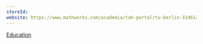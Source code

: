 ```yaml
---
storeId: 
website: https://www.mathworks.com/academia/tah-portal/tu-berlin-31461245.html
---
```


[Education](../Education.md)